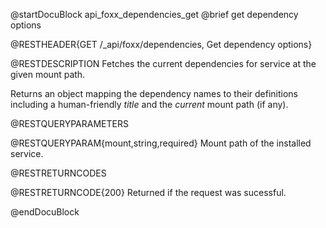@startDocuBlock api_foxx_dependencies_get
@brief get dependency options

@RESTHEADER{GET /_api/foxx/dependencies, Get dependency options}

@RESTDESCRIPTION
Fetches the current dependencies for service at the given mount path.

Returns an object mapping the dependency names to their definitions
including a human-friendly *title* and the *current* mount path (if any).

@RESTQUERYPARAMETERS

@RESTQUERYPARAM{mount,string,required}
Mount path of the installed service.

@RESTRETURNCODES

@RESTRETURNCODE{200}
Returned if the request was sucessful.

@endDocuBlock
